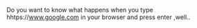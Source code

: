 Do you want to know what happens when you type hhtps://www.google.com in your browser and press enter ,well..
 
